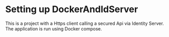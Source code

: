 # Setting up DockerAndIdServer

This is a project with a Https client calling a secured Api via Identity Server. 
The application is run using Docker compose.